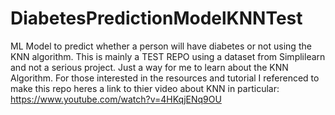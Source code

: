 # DiabetesPredictionModelKNNTest
ML Model to predict whether a person will have diabetes or not using the KNN algorithm. This is mainly a TEST REPO using a dataset from Simplilearn and not a serious project. Just a way for me to learn about the KNN Algorithm. For those interested in the resources and tutorial I referenced to make this repo heres a link to thier video about KNN in particular: https://www.youtube.com/watch?v=4HKqjENq9OU
